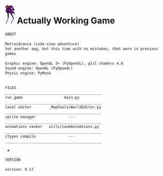 # ![pic](data/Entities/_/ToxicityOfTheGreed.png "Title") Actually Working Game 

    ABOUT

    Metroidvania (side-view adventure)
    Yet another awg, but this time with no mistakes, that were in previous games
    
    Graphic engine: OpenGL 3+ (PyOpenGL), glsl shaders 4.6
    Sound engine: OpenAL (PyOpenAL)
    Physic engine: PyMunk
    
    
    FILES
    ____________________________________________
    run game                   main.py
    ____________________________________________
    level editor        _MapTools/WorldEditor.py
    ____________________________________________
    sprite manager               ---
    ____________________________________________
    animations cooker   utils/cookAnimations.py
    ____________________________________________
    ctypes compile               ---
    ____________________________________________
    
-
    
    VERSION
    
    version: 0.17
